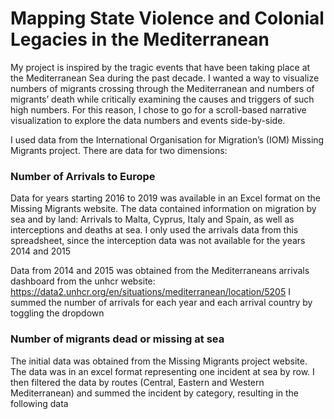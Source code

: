 # Mapping State Violence and Colonial Legacies in the Mediterranean

My project is inspired by the tragic events that have been taking place at the Mediterranean Sea during the past decade. I wanted a way to visualize numbers of migrants crossing through the Mediterranean and numbers of migrants’ death while critically examining the causes and triggers of such high numbers. For this reason, I chose to go for a scroll-based narrative visualization to explore the data numbers and events side-by-side.

I used data from the International Organisation for Migration’s (IOM) Missing Migrants project. There are data for two dimensions:

### Number of Arrivals to Europe

Data for years starting 2016 to 2019 was available in an Excel format on the Missing Migrants website. The data contained information on migration by sea and by land: Arrivals to Malta, Cyprus, Italy and Spain, as well as interceptions and deaths at sea. I only used the arrivals data from this spreadsheet, since the interception data was not available for the years 2014 and 2015

Data from 2014 and 2015 was obtained from the Mediterraneans arrivals dashboard from the unhcr website: https://data2.unhcr.org/en/situations/mediterranean/location/5205
I summed the number of arrivals for each year and each arrival country by toggling the dropdown

### Number of migrants dead or missing at sea

The initial data was obtained from the Missing Migrants project website. The data was in an excel format representing one incident at sea by row. I then filtered the data by routes (Central, Eastern and Western Mediterranean) and summed the incident by category, resulting in the following data

